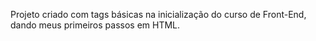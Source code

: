 Projeto criado com tags básicas na inicialização do curso de Front-End, dando meus primeiros passos em HTML.
